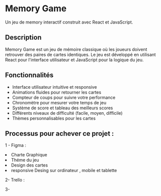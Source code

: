 # Memory Game

Un jeu de memory interactif construit avec React et JavaScript.



##  Description

Memory Game est un jeu de mémoire classique où les joueurs doivent retrouver des paires de cartes identiques. Le jeu est développé en utilisant React pour l'interface utilisateur et JavaScript pour la logique du jeu.

##  Fonctionnalités

- Interface utilisateur intuitive et responsive
- Animations fluides pour retourner les cartes
- Compteur de coups pour suivre votre performance
- Chronomètre pour mesurer votre temps de jeu
- Système de score et tableau des meilleurs scores
- Différents niveaux de difficulté (facile, moyen, difficile)
- Thèmes personnalisables pour les cartes


## Processus pour achever ce projet :

1 - Figma :
    <li> Charte Graphique</li>
        <li> Théme du jeu</li>
            <li> Design des cartes</li>
                <li>responsive Desing sur ordinateur , mobile et tablette </li>

2- Trello : 

3- 


